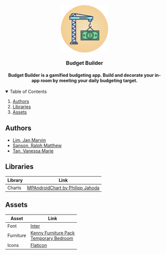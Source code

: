 <div align="center">
  <img src="./app/src/main/res/drawable/logo_round.png" alt="Brewcipe logo" width="150" height="150" align="center">
</div>
<h3 align ="center"> Budget Builder </h3>
<h4 align = "center">
  Budget Builder is a gamified budgeting app. Build and decorate your in-app room by meeting your daily budgeting target.
</h4>

<!-- TABLE OF CONTENTS -->
<details open="open">
  <summary>Table of Contents</summary>
  <ol>
    <li><a href="#authors">Authors</a></li>
    <li><a href="#libraries">Libraries</a></li>
    <li><a href="#assets">Assets</a></li>
  </ol>
</details>

## Authors
- [Lim, Jan Marvin](https://github.com/J-Marvin)
- [Sanson, Ralph Matthew](https://github.com/SansRalph)
- [Tan, Vanessa Marie](https://github.com/vanessa-tan09)

## Libraries
| Library | Link |
| ------- | ---- |
| Charts | [MPAndroidChart by Philipp Jahoda](https://weeklycoding.com/mpandroidchart/) |

## Assets
| Asset | Link |
| ------| -----|
| Font | [Inter](https://fonts.google.com/specimen/Inter) |
| Furniture | [Kenny Furniture Pack](https://opengameart.org/content/furniture-kit) <br> [Temporary Bedroom](https://favpng.com/png_view/design-interior-design-services-isometric-projection-living-room-png/T9Chxzw7) |
| Icons | [Flaticon](https://www.flaticon.com)